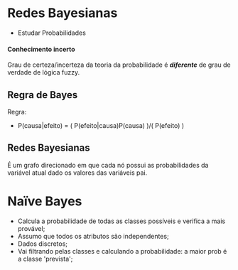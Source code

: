 # Redes Bayesianas

- Estudar Probabilidades

#### Conhecimento incerto
Grau de certeza/incerteza da teoria da probabilidade é ***diferente*** de grau de verdade de lógica fuzzy.



## Regra de Bayes
Regra:
- P(causa|efeito) = ( P(efeito|causa)P(causa) )/( P(efeito) )

## Redes Bayesianas
É um grafo direcionado em que cada nó possui as probabilidades da variável atual dado os valores das variáveis pai.


# Naïve Bayes
- Calcula a probabilidade de todas as classes possíveis e verifica a mais provável;
- Assumo que todos os atributos são independentes;
- Dados discretos;
- Vai filtrando pelas classes e calculando a probabilidade: a maior prob é a classe 'prevista';